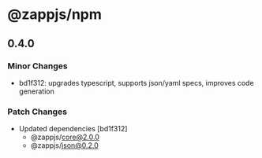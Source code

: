 # @zappjs/npm

## 0.4.0

### Minor Changes

- bd1f312: upgrades typescript, supports json/yaml specs, improves code generation

### Patch Changes

- Updated dependencies [bd1f312]
  - @zappjs/core@2.0.0
  - @zappjs/json@0.2.0
